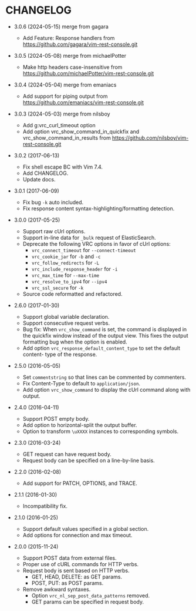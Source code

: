 CHANGELOG
=========
* 3.0.6 (2024-05-15) merge from gagara

  * Add Feature: Response handlers
    from https://github.com/gagara/vim-rest-console.git

* 3.0.5 (2024-05-08) merge from michaelPotter

  * Make http headers case-insensitive
    from https://github.com/michaelPotter/vim-rest-console.git

* 3.0.4 (2024-05-04) merge from emaniacs
  
  * Add support for piping output
    from https://github.com/emaniacs/vim-rest-console.git

* 3.0.3 (2024-05-03) merge from nilsboy

  * Add g:vrc_curl_timeout option
  * Add option vrc_show_command_in_quickfix and vrc_show_command_in_results
    from https://github.com/nilsboy/vim-rest-console.git

* 3.0.2 (2017-06-13)

  * Fix shell escape BC with Vim 7.4.
  * Add CHANGELOG.
  * Update docs.

* 3.0.1 (2017-06-09)

  * Fix bug `-k` auto included.
  * Fix response content syntax-highlighting/formatting detection.

* 3.0.0 (2017-05-25)

  * Support raw cUrl options.
  * Support in-line data for `_bulk` request of ElasticSearch.
  * Deprecate the following VRC options in favor of cUrl options:
    - `vrc_connect_timeout` for `--connect-timeout`
    - `vrc_cookie_jar` for `-b` and `-c`
    - `vrc_follow_redirects` for `-L`
    - `vrc_include_response_header` for `-i`
    - `vrc_max_time` for `--max-time`
    - `vrc_resolve_to_ipv4` for `--ipv4`
    - `vrc_ssl_secure` for `-k`
  * Source code reformatted and refactored.

* 2.6.0 (2017-01-30)

  * Support global variable declaration.
  * Support consecutive request verbs.
  * Bug fix: When `vrc_show_command` is set, the command is displayed in the
    quickfix window instead of the output view. This fixes the output
    formatting bug when the option is enabled.
  * Add option `vrc_response_default_content_type` to set the default content-
    type of the response.

* 2.5.0 (2016-05-05)

  * Set `commentstring` so that lines can be commented by commenters.
  * Fix Content-Type to default to `application/json`.
  * Add option `vrc_show_command` to display the cUrl command along with output.

* 2.4.0 (2016-04-11)

  * Support POST empty body.
  * Add option to horizontal-split the output buffer.
  * Option to transform `\uXXXX` instances to corresponding symbols.

* 2.3.0 (2016-03-24)

  * GET request can have request body.
  * Request body can be specified on a line-by-line basis.

* 2.2.0 (2016-02-08)

  * Add support for PATCH, OPTIONS, and TRACE.

* 2.1.1 (2016-01-30)

  * Incompatibility fix.

* 2.1.0 (2016-01-25)

  * Support default values specified in a global section.
  * Add options for connection and max timeout.

* 2.0.0 (2015-11-24)

  * Support POST data from external files.
  * Proper use of cURL commands for HTTP verbs.
  * Request body is sent based on HTTP verbs.
    - GET, HEAD, DELETE: as GET params.
    - POST, PUT: as POST params.
  * Remove awkward syntaxes.
    - Option `vrc_nl_sep_post_data_patterns` removed.
    - GET params can be specified in request body.

